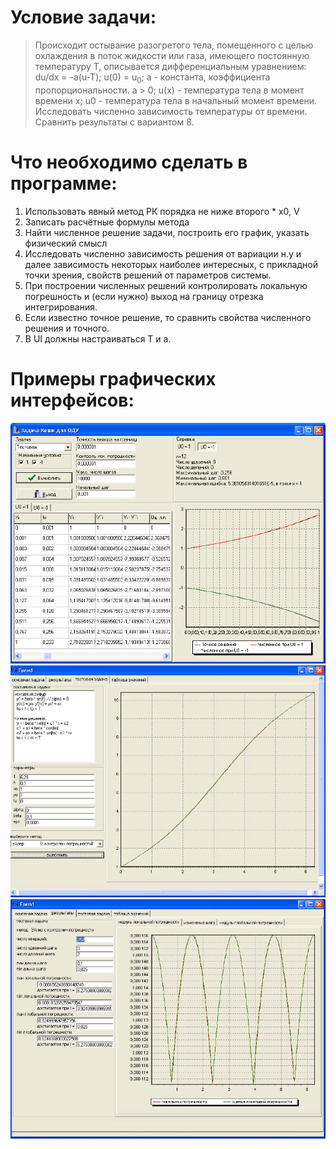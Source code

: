 # Условие задачи:
  > Происходит остывание разогретого тела, помещенного с целью охлаждения
  >в поток жидкости или газа, имеющего постоянную температуру T, описывается
  >дифференциальным уравнением:
  >du/dx = -a(u-T);
  >u(0) = u<sub>0</sub>;
  >а - константа, коэффициента пропорциональности. a > 0;
  >u(x) - температура тела в момент времени x;
  >u0 - температура тела в начальный момент времени.
  >Исследовать численно зависимость температуры от времени. Сравнить результаты
  >с вариантом 8.

# Что необходимо сделать в программе:
  1. Использовать явный метод РК порядка не ниже второго
    * x0, V
  2. Записать расчётные формулы метода
  3. Найти численное решение задачи, построить его график, указать физический смысл
  4. Исследовать численно зависимость решения от вариации н.у и далее
  зависимость некоторых наиболее интересных, с прикладной точки зрения, свойств
  решений от параметров системы.
  5. При построении численных решений контролировать локальную погрешность и
  (если нужно) выход на границу отрезка интегрирования.
  6. Если известно точное решение, то сравнить свойства численного решения
  и точного.
  7. В UI должны настраиваться T и a.

# Примеры графических интерфейсов:
  ![image1](/img/UI1.png)
  ![image2](/img/UI2.png)
  ![image3](/img/UI3.png)
